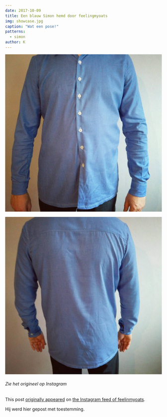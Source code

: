 ```yaml
---
date: 2017-10-09
title: Een blauw Simon hemd door feelingmyoats
img: showcase.jpg
caption: "Wat een pose!"
patterns:
  - simon
author: K
---
```


![Zicht op de voorkant](front.jpg)

![Zicht op de achterkant](back.jpg)

<Note>

###### Zie het origineel op Instagram

This post [originally appeared](https://www.instagram.com/p/BZ6X2CkjZor/) on [the Instagram feed of feelinmyoats](https://www.instagram.com/feelinmyoats/).

Hij werd hier gepost met toestemming.

</Note>